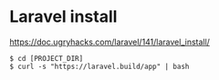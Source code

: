 # Laravel install

https://doc.ugryhacks.com/laravel/141/laravel_install/

```
$ cd [PROJECT_DIR]
$ curl -s "https://laravel.build/app" | bash
```